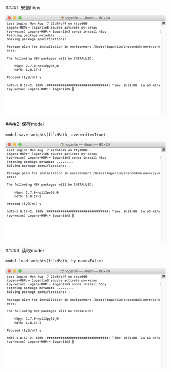 ####1. 安装h5py

![Show Image 1](/pictures/1.tiff)

####2. 保存model

`model.save_weights(filePath, overwrite=True)`

![Show Image 2](/pictures/2.tiff)

####3. 读取model

`model.load_weights(filePath, by_name=False)`

![Show Image 3](/pictures/3.tiff)

